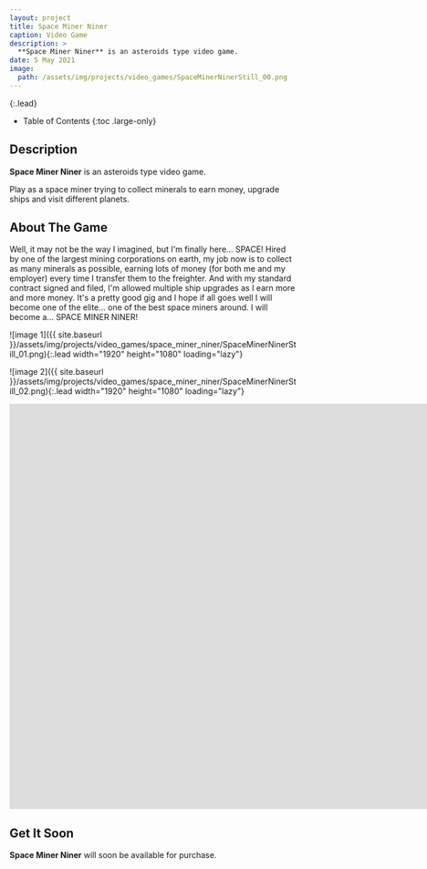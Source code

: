 ```yaml
---
layout: project
title: Space Miner Niner
caption: Video Game
description: >
  **Space Miner Niner** is an asteroids type video game.
date: 5 May 2021
image: 
  path: /assets/img/projects/video_games/SpaceMinerNinerStill_00.png
---
```


{:.lead}

- Table of Contents
{:toc .large-only}

## Description

**Space Miner Niner** is an asteroids type video game.  

Play as a space miner trying to collect minerals to earn money, upgrade ships and visit different planets.

## About The Game

Well, it may not be the way I imagined, but I'm finally here... SPACE!
Hired by one of the largest mining corporations on earth, my job now is to collect as many minerals as possible, earning lots of money (for both me and my employer) every time I transfer them to the freighter.  And with my standard contract signed and filed, I'm allowed multiple ship upgrades as I earn more and more money.  It's a pretty good gig and I hope if all goes well I will become one of the elite... one of the best space miners around.  I will become a...
SPACE MINER NINER!

![image 1]({{ site.baseurl }}/assets/img/projects/video_games/space_miner_niner/SpaceMinerNinerStill_01.png){:.lead width="1920" height="1080" loading="lazy"}

![image 2]({{ site.baseurl }}/assets/img/projects/video_games/space_miner_niner/SpaceMinerNinerStill_02.png){:.lead width="1920" height="1080" loading="lazy"}

<div class="lead aspect-ratio sixteen-nine">
          
<iframe width="1903" height="711" src="https://www.youtube.com/embed/0CVAYDli_5o" frameborder="0" allow="accelerometer; autoplay; clipboard-write; encrypted-media; gyroscope; picture-in-picture" allowfullscreen></iframe>

</div>

## Get It Soon

**Space Miner Niner** will soon be available for purchase.